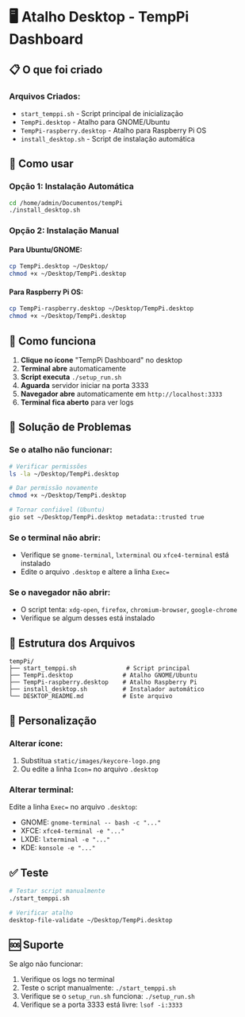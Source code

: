 # 🖥️ Atalho Desktop - TempPi Dashboard

## 📋 O que foi criado

### Arquivos Criados:
- `start_temppi.sh` - Script principal de inicialização
- `TempPi.desktop` - Atalho para GNOME/Ubuntu
- `TempPi-raspberry.desktop` - Atalho para Raspberry Pi OS
- `install_desktop.sh` - Script de instalação automática

## 🚀 Como usar

### Opção 1: Instalação Automática
```bash
cd /home/admin/Documentos/tempPi
./install_desktop.sh
```

### Opção 2: Instalação Manual

#### Para Ubuntu/GNOME:
```bash
cp TempPi.desktop ~/Desktop/
chmod +x ~/Desktop/TempPi.desktop
```

#### Para Raspberry Pi OS:
```bash
cp TempPi-raspberry.desktop ~/Desktop/TempPi.desktop
chmod +x ~/Desktop/TempPi.desktop
```

## 🎯 Como funciona

1. **Clique no ícone** "TempPi Dashboard" no desktop
2. **Terminal abre** automaticamente
3. **Script executa** `./setup_run.sh`
4. **Aguarda** servidor iniciar na porta 3333
5. **Navegador abre** automaticamente em `http://localhost:3333`
6. **Terminal fica aberto** para ver logs

## 🔧 Solução de Problemas

### Se o atalho não funcionar:
```bash
# Verificar permissões
ls -la ~/Desktop/TempPi.desktop

# Dar permissão novamente
chmod +x ~/Desktop/TempPi.desktop

# Tornar confiável (Ubuntu)
gio set ~/Desktop/TempPi.desktop metadata::trusted true
```

### Se o terminal não abrir:
- Verifique se `gnome-terminal`, `lxterminal` ou `xfce4-terminal` está instalado
- Edite o arquivo `.desktop` e altere a linha `Exec=`

### Se o navegador não abrir:
- O script tenta: `xdg-open`, `firefox`, `chromium-browser`, `google-chrome`
- Verifique se algum desses está instalado

## 📁 Estrutura dos Arquivos

```
tempPi/
├── start_temppi.sh              # Script principal
├── TempPi.desktop              # Atalho GNOME/Ubuntu
├── TempPi-raspberry.desktop    # Atalho Raspberry Pi
├── install_desktop.sh          # Instalador automático
└── DESKTOP_README.md           # Este arquivo
```

## 🎨 Personalização

### Alterar ícone:
1. Substitua `static/images/keycore-logo.png`
2. Ou edite a linha `Icon=` no arquivo `.desktop`

### Alterar terminal:
Edite a linha `Exec=` no arquivo `.desktop`:
- GNOME: `gnome-terminal -- bash -c "..."`
- XFCE: `xfce4-terminal -e "..."`
- LXDE: `lxterminal -e "..."`
- KDE: `konsole -e "..."`

## ✅ Teste

```bash
# Testar script manualmente
./start_temppi.sh

# Verificar atalho
desktop-file-validate ~/Desktop/TempPi.desktop
```

## 🆘 Suporte

Se algo não funcionar:
1. Verifique os logs no terminal
2. Teste o script manualmente: `./start_temppi.sh`
3. Verifique se o `setup_run.sh` funciona: `./setup_run.sh`
4. Verifique se a porta 3333 está livre: `lsof -i:3333`
